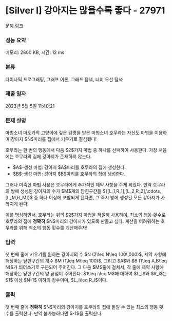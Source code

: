 # [Silver I] 강아지는 많을수록 좋다 - 27971 

[문제 링크](https://www.acmicpc.net/problem/27971) 

### 성능 요약

메모리: 2800 KB, 시간: 12 ms

### 분류

다이나믹 프로그래밍, 그래프 이론, 그래프 탐색, 너비 우선 탐색

### 제출 일자

2023년 5월 5일 11:40:21

### 문제 설명

<p>마법소녀 마도카의 고양이에 깊은 감명을 받은 마법소녀 호무라는 자신도 마법을 이용하여 강아지 $N$마리를 집에서 키우기로 결심했다!</p>

<p>호무라는 한 번의 행동에서 다음 $2$가지 마법 중 하나를 선택하여 사용한다. 가장 처음에는 호무라의 집에 강아지가 존재하지 않는다.</p>

<ul>
	<li>$A$-생성 마법: 강아지 $A$마리를 호무라의 집에 생성한다.</li>
	<li>$B$-생성 마법: 강아지 $B$마리를 호무라의 집에 생성한다.</li>
</ul>

<p>그러나 미숙한 마법 사용은 호무라에게 추가적인 제약 사항을 주게 되었다. 만약 호무라의 방에 생성된 강아지의 수가 $M$개의 닫힌구간들 ${[L_1,R_1],[L_2,R_2],\cdots,[L_M,R_M]}$ 중 하나 이상에 포함되게 된다면, 그 즉시 방에 생성된 모든 강아지가 사라지게 된다!</p>

<p>이를 명심하면서, 호무라는 위의 $2$가지 마법을 적절히 사용하여, 최소의 행동 횟수로 호무라의 집에 <strong>정확히</strong> $N$마리의 강아지가 있도록 만들고 싶다. 계산을 어려워하는 호무라를 위해 최소의 행동 횟수를 계산해주자!</p>

### 입력 

 <p>첫 번째 줄에 키우기를 원하는 강아지의 수 $N (2\leq N\leq 100\,000)$, 제약 사항에 해당하는 닫힌구간의 개수 $M (1\leq M\leq 100)$, 그리고 $A$와 $B (1\leq A,B\leq N)$가 띄어쓰기로 구분되어 주어진다. 그 다음 $M$줄에 걸쳐서, 각 줄에 제약 사항에 해당하는 닫힌구간의 양 끝점이 주어진다. $1\leq i\leq M$에 대하여 $L_i$와 $R_i$는 $1$ 이상 $N-1$ 이하의 정수이며, $L_i\leq R_i$이다.</p>

### 출력 

 <p>첫 번째 줄에 <strong>정확히</strong> $N$마리의 강아지를 호무라의 집에 들일 수 있는 최소의 행동 횟수를 출력한다. 만약 불가능하다면 $-1$을 출력한다.</p>


